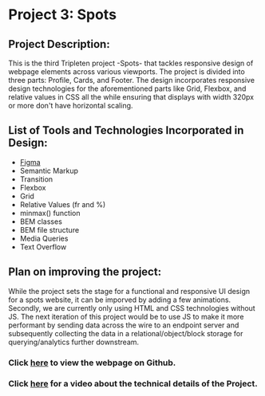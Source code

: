 # Project 3: Spots

## Project Description:

This is the third Tripleten project -Spots- that tackles responsive design of webpage elements across various viewports. The project is divided into three parts: Profile, Cards, and Footer. The design incorporates responsive design technologies for the aforementioned parts like Grid, Flexbox, and relative values in CSS all the while ensuring that displays with width 320px or more don't have horizontal scaling.

## List of Tools and Technologies Incorporated in Design:

- [Figma](https://www.figma.com/file/BBNm2bC3lj8QQMHlnqRsga/Sprint-3-Project-%E2%80%94-Spots?type=design&node-id=2%3A60&mode=design&t=afgNFybdorZO6cQo-1)
- Semantic Markup
- Transition
- Flexbox
- Grid
- Relative Values (fr and %)
- minmax() function
- BEM classes
- BEM file structure
- Media Queries
- Text Overflow

## Plan on improving the project:

While the project sets the stage for a functional and responsive UI design for a spots website, it can be imporved by adding a few animations. Secondly, we are currently only using HTML and CSS technologies without JS. The next iteration of this project would be to use JS to make it more performant by sending data across the wire to an endpoint server and subsequently collecting the data in a relational/object/block storage for querying/analytics further downstream.

### Click **[here]()** to view the webpage on Github.

### Click **[here]()** for a video about the technical details of the Project.
